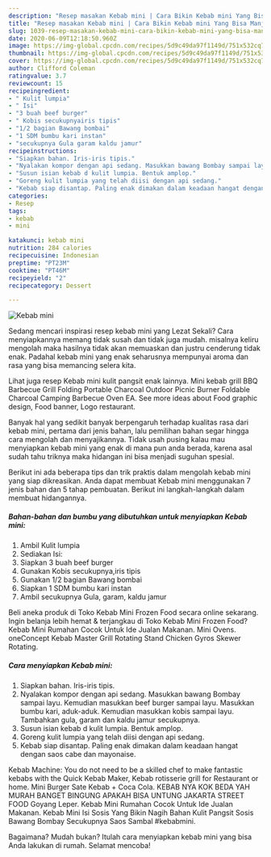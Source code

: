 ```yaml
---
description: "Resep masakan Kebab mini | Cara Bikin Kebab mini Yang Bisa Manjain Lidah"
title: "Resep masakan Kebab mini | Cara Bikin Kebab mini Yang Bisa Manjain Lidah"
slug: 1039-resep-masakan-kebab-mini-cara-bikin-kebab-mini-yang-bisa-manjain-lidah
date: 2020-06-09T12:18:50.960Z
image: https://img-global.cpcdn.com/recipes/5d9c49da97f1149d/751x532cq70/kebab-mini-foto-resep-utama.jpg
thumbnail: https://img-global.cpcdn.com/recipes/5d9c49da97f1149d/751x532cq70/kebab-mini-foto-resep-utama.jpg
cover: https://img-global.cpcdn.com/recipes/5d9c49da97f1149d/751x532cq70/kebab-mini-foto-resep-utama.jpg
author: Clifford Coleman
ratingvalue: 3.7
reviewcount: 15
recipeingredient:
- " Kulit lumpia"
- " Isi"
- "3 buah beef burger"
- " Kobis secukupnyairis tipis"
- "1/2 bagian Bawang bombai"
- "1 SDM bumbu kari instan"
- "secukupnya Gula garam kaldu jamur"
recipeinstructions:
- "Siapkan bahan. Iris-iris tipis."
- "Nyalakan kompor dengan api sedang. Masukkan bawang Bombay sampai layu. Kemudian masukkan beef burger sampai layu. Masukkan bumbu kari, aduk-aduk. Kemudian masukkan kobis sampai layu. Tambahkan gula, garam dan kaldu jamur secukupnya."
- "Susun isian kebab d kulit lumpia. Bentuk amplop."
- "Goreng kulit lumpia yang telah diisi dengan api sedang."
- "Kebab siap disantap. Paling enak dimakan dalam keadaan hangat dengan saos cabe dan mayonaise."
categories:
- Resep
tags:
- kebab
- mini

katakunci: kebab mini 
nutrition: 284 calories
recipecuisine: Indonesian
preptime: "PT23M"
cooktime: "PT46M"
recipeyield: "2"
recipecategory: Dessert

---
```



![Kebab mini](https://img-global.cpcdn.com/recipes/5d9c49da97f1149d/751x532cq70/kebab-mini-foto-resep-utama.jpg)

Sedang mencari inspirasi resep kebab mini yang Lezat Sekali? Cara menyiapkannya memang tidak susah dan tidak juga mudah. misalnya keliru mengolah maka hasilnya tidak akan memuaskan dan justru cenderung tidak enak. Padahal kebab mini yang enak seharusnya mempunyai aroma dan rasa yang bisa memancing selera kita.

Lihat juga resep Kebab mini kulit pangsit enak lainnya. Mini kebab grill BBQ Barbecue Grill Folding Portable Charcoal Outdoor Picnic Burner Foldable Charcoal Camping Barbecue Oven EA. See more ideas about Food graphic design, Food banner, Logo restaurant.

Banyak hal yang sedikit banyak berpengaruh terhadap kualitas rasa dari kebab mini, pertama dari jenis bahan, lalu pemilihan bahan segar hingga cara mengolah dan menyajikannya. Tidak usah pusing kalau mau menyiapkan kebab mini yang enak di mana pun anda berada, karena asal sudah tahu triknya maka hidangan ini bisa menjadi suguhan spesial.


Berikut ini ada beberapa tips dan trik praktis dalam mengolah kebab mini yang siap dikreasikan. Anda dapat membuat Kebab mini menggunakan 7 jenis bahan dan 5 tahap pembuatan. Berikut ini langkah-langkah dalam membuat hidangannya.

<!--inarticleads1-->

##### Bahan-bahan dan bumbu yang dibutuhkan untuk menyiapkan Kebab mini:

1. Ambil  Kulit lumpia
1. Sediakan  Isi:
1. Siapkan 3 buah beef burger
1. Gunakan  Kobis secukupnya,iris tipis
1. Gunakan 1/2 bagian Bawang bombai
1. Siapkan 1 SDM bumbu kari instan
1. Ambil secukupnya Gula, garam, kaldu jamur


Beli aneka produk di Toko Kebab Mini Frozen Food secara online sekarang. Ingin belanja lebih hemat &amp; terjangkau di Toko Kebab Mini Frozen Food? Kebab Mini Rumahan Cocok Untuk Ide Jualan Makanan. Mini Ovens. oneConcept Kebab Master Grill Rotating Stand Chicken Gyros Skewer Rotating. 

<!--inarticleads2-->

##### Cara menyiapkan Kebab mini:

1. Siapkan bahan. Iris-iris tipis.
1. Nyalakan kompor dengan api sedang. Masukkan bawang Bombay sampai layu. Kemudian masukkan beef burger sampai layu. Masukkan bumbu kari, aduk-aduk. Kemudian masukkan kobis sampai layu. Tambahkan gula, garam dan kaldu jamur secukupnya.
1. Susun isian kebab d kulit lumpia. Bentuk amplop.
1. Goreng kulit lumpia yang telah diisi dengan api sedang.
1. Kebab siap disantap. Paling enak dimakan dalam keadaan hangat dengan saos cabe dan mayonaise.


Kebab Machine: You do not need to be a skilled chef to make fantastic kebabs with the Quick Kebab Maker, Kebab rotisserie grill for Restaurant or home. Mini Burger Sate Kebab + Coca Cola. KEBAB NYA KOK BEDA YAH MURAH BANGET BINGUNG APAKAH BISA UNTUNG JAKARTA STREET FOOD Goyang Leper. Kebab Mini Rumahan Cocok Untuk Ide Jualan Makanan. Kebab Mini Isi Sosis Yang Bikin Nagih Bahan Kulit Pangsit Sosis Bawang Bombay Secukupnya Saos Sambal #kebabmini. 

Bagaimana? Mudah bukan? Itulah cara menyiapkan kebab mini yang bisa Anda lakukan di rumah. Selamat mencoba!

